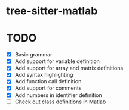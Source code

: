 # tree-sitter-matlab

# TODO

- [x] Basic grammar
- [x] Add support for variable definition
- [x] Add support for array and matrix definitions
- [x] Add syntax highlighting
- [x] Add function call definition
- [x] Add support for comments
- [x] Add numbers in identifier definition
- [ ] Check out class definitions in Matlab
